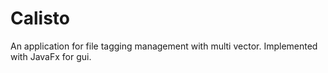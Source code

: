 Calisto
===


An application for file tagging management with multi vector.
Implemented with JavaFx for gui.  